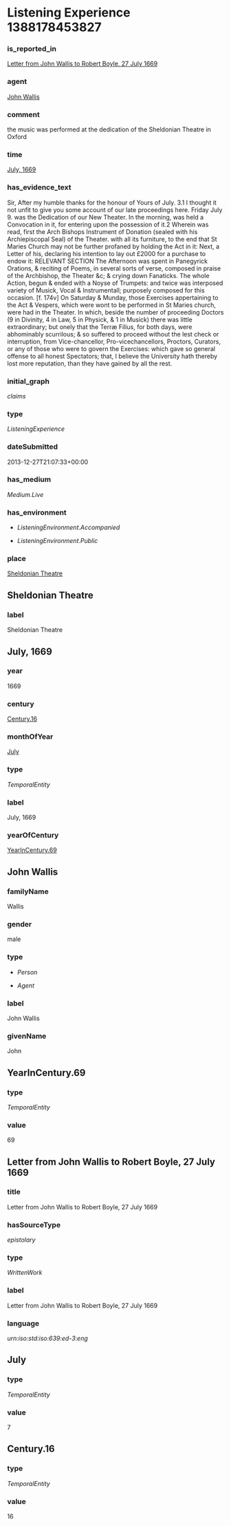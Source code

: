 # Listening Experience 1388178453827

### is_reported_in


[Letter from John Wallis to Robert Boyle, 27 July 1669](#Letter-from-John-Wallis-to-Robert-Boyle-27-July-1669)

### agent


[John Wallis](#John-Wallis)

### comment


the music was performed at the dedication of the Sheldonian Theatre in Oxford

### time


[July, 1669](#July-1669)

### has_evidence_text


Sir,
After my humble thanks for the honour of Yours of July. 3.1 I thought it not unfit to give you some account of our late proceedings here. Friday July 9. was the Dedication of our New Theater. In the morning, was held a Convocation in it, for entering upon the possession of it.2 Wherein was read, first the Arch Bishops Instrument of Donation (sealed with his Archiepiscopal Seal) of the Theater. with all its furniture, to the end that St Maries Church may not be further profaned by holding the Act in it: Next, a Letter of his, declaring his intention to lay out £2000 for a purchase to endow it:
RELEVANT SECTION
The Afternoon was spent in Panegyrick Orations, & reciting of Poems, in several sorts of verse, composed in praise of the Archbishop, the Theater &c; & crying down Fanaticks. The whole Action, begun & ended with a Noyse of Trumpets: and twice was interposed variety of Musick, Vocal & Instrumentall; purposely composed for this occasion. [f. 174v] On Saturday & Munday, those Exercises appertaining to the Act & Vespers, which were wont to be performed in St Maries church, were had in the Theater. In which, beside the number of proceeding Doctors (9 in Divinity, 4 in Law, 5 in Physick, & 1 in Musick) there was little extraordinary; but onely that the Terræ Filius, for both days, were abhominably scurrilous; & so suffered to proceed without the lest check or interruption, from Vice-chancellor, Pro-vicechancellors, Proctors, Curators, or any of those who were to govern the Exercises: which gave so general offense to all honest Spectators; that, I believe the University hath thereby lost more reputation, than they have gained by all the rest.


### initial_graph


*claims*

### type


*ListeningExperience*

### dateSubmitted


2013-12-27T21:07:33+00:00

### has_medium


*Medium.Live*

### has_environment

 - *ListeningEnvironment.Accompanied*

 - *ListeningEnvironment.Public*

### place


[Sheldonian Theatre](#Sheldonian-Theatre)

## Sheldonian Theatre

### label


Sheldonian Theatre

## July, 1669

### year


1669

### century


[Century.16](#Century.16)

### monthOfYear


[July](#July)

### type


*TemporalEntity*

### label


July, 1669

### yearOfCentury


[YearInCentury.69](#YearInCentury.69)

## John Wallis

### familyName


Wallis

### gender


male

### type

 - *Person*

 - *Agent*

### label


John Wallis

### givenName


John

## YearInCentury.69

### type


*TemporalEntity*

### value


69

## Letter from John Wallis to Robert Boyle, 27 July 1669

### title


Letter from John Wallis to Robert Boyle, 27 July 1669

### hasSourceType


*epistolary*

### type


*WrittenWork*

### label


Letter from John Wallis to Robert Boyle, 27 July 1669

### language


*urn:iso:std:iso:639:ed-3:eng*

## July

### type


*TemporalEntity*

### value


7

## Century.16

### type


*TemporalEntity*

### value


16